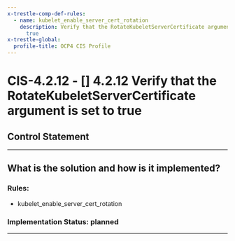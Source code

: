 ```yaml
---
x-trestle-comp-def-rules:
  - name: kubelet_enable_server_cert_rotation
    description: Verify that the RotateKubeletServerCertificate argument is set to
      true
x-trestle-global:
  profile-title: OCP4 CIS Profile
---
```


# CIS-4.2.12 - \[\] 4.2.12 Verify that the RotateKubeletServerCertificate argument is set to true

## Control Statement

______________________________________________________________________

## What is the solution and how is it implemented?

<!-- For implementation status enter one of: implemented, partial, planned, alternative, not-applicable -->

<!-- Note that the list of rules under ### Rules: is read-only and changes will not be captured after assembly to JSON -->

### Rules:

  - kubelet_enable_server_cert_rotation

### Implementation Status: planned

______________________________________________________________________
